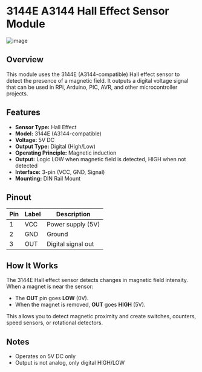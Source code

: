 # 3144E A3144 Hall Effect Sensor Module

![image](https://github.com/user-attachments/assets/b19249f2-6008-4afd-b041-bf66541dab0e)

## Overview

This module uses the 3144E (A3144-compatible) Hall effect sensor to detect the presence of a magnetic field. It outputs a digital voltage signal that can be used in RPi, Arduino, PIC, AVR, and other microcontroller projects.

## Features

- **Sensor Type:** Hall Effect
- **Model:** 3144E (A3144-compatible)
- **Voltage:** 5V DC
- **Output Type:** Digital (High/Low)
- **Operating Principle:** Magnetic induction
- **Output:** Logic LOW when magnetic field is detected, HIGH when not detected
- **Interface:** 3-pin (VCC, GND, Signal)
- **Mounting:** DIN Rail Mount

## Pinout

| Pin | Label | Description        |
|-----|-------|--------------------|
| 1   | VCC   | Power supply (5V)  |
| 2   | GND   | Ground             |
| 3   | OUT   | Digital signal out |

## How It Works

The 3144E Hall effect sensor detects changes in magnetic field intensity. When a magnet is near the sensor:

- The **OUT** pin goes **LOW** (0V).
- When the magnet is removed, **OUT** goes **HIGH** (5V).

This allows you to detect magnetic proximity and create switches, counters, speed sensors, or rotational detectors.

## Notes

- Operates on 5V DC only
- Output is not analog, only digital HIGH/LOW
